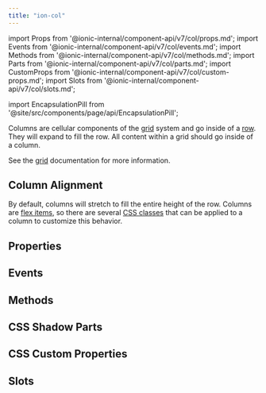 ```yaml
---
title: "ion-col"
---
```

import Props from '@ionic-internal/component-api/v7/col/props.md';
import Events from '@ionic-internal/component-api/v7/col/events.md';
import Methods from '@ionic-internal/component-api/v7/col/methods.md';
import Parts from '@ionic-internal/component-api/v7/col/parts.md';
import CustomProps from '@ionic-internal/component-api/v7/col/custom-props.md';
import Slots from '@ionic-internal/component-api/v7/col/slots.md';

<head>
  <title>ion-col: Column Component Padding, Size and Other Properties</title>
  <meta name="description" content="ion-col is a column component that goes inside a row. Content within a grid goes inside of a column. Read more on column padding, size, and other properties." />
</head>

import EncapsulationPill from '@site/src/components/page/api/EncapsulationPill';

<EncapsulationPill type="shadow" />


Columns are cellular components of the [grid](./grid) system and go inside of a [row](./row). They will expand to fill the row. All content within a grid should go inside of a column.

See the [grid](./grid) documentation for more information.


## Column Alignment

By default, columns will stretch to fill the entire height of the row. Columns are [flex items](https://developer.mozilla.org/en-US/docs/Glossary/Flex_Item), so there are several [CSS classes](/docs/layout/css-utilities#flex-item-properties) that can be applied to a column to customize this behavior.




## Properties
<Props />

## Events
<Events />

## Methods
<Methods />

## CSS Shadow Parts
<Parts />

## CSS Custom Properties
<CustomProps />

## Slots
<Slots />
